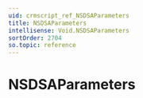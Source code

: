 ```yaml
---
uid: crmscript_ref_NSDSAParameters
title: NSDSAParameters
intellisense: Void.NSDSAParameters
sortOrder: 2704
so.topic: reference
---
```


# NSDSAParameters
